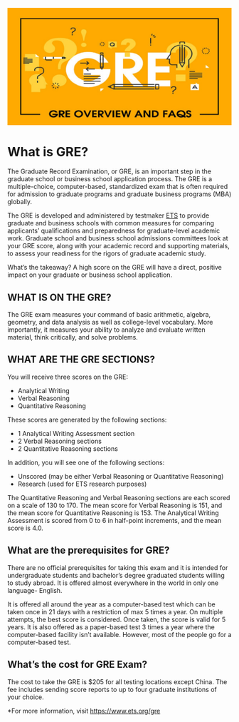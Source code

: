 ![](/public/img/guide_gre.jpg)

# What is GRE?



The Graduate Record Examination, or GRE, is an important step in the graduate school or business school application process. The GRE is a multiple-choice, computer-based, standardized exam that is often required for admission to graduate programs and graduate business programs (MBA) globally.

The GRE is developed and administered by testmaker [ETS](https://www.ets.org/) to provide graduate and business schools with common measures for comparing applicants’ qualifications and preparedness for graduate-level academic work. Graduate school and business school admissions committees look at your GRE score, along with your academic record and supporting materials, to assess your readiness for the rigors of graduate academic study.

What’s the takeaway? A high score on the GRE will have a direct, positive impact on your graduate or business school application.



## WHAT IS ON THE GRE?

The GRE exam measures your command of basic arithmetic, algebra, geometry, and data analysis as well as college-level vocabulary. More importantly, it measures your ability to analyze and evaluate written material, think critically, and solve problems. 



## WHAT ARE THE GRE SECTIONS?

You will receive three scores on the GRE:

- Analytical Writing
- Verbal Reasoning
- Quantitative Reasoning

These scores are generated by the following sections:

- 1 Analytical Writing Assessment section
- 2 Verbal Reasoning sections
- 2 Quantitative Reasoning sections

In addition, you will see one of the following sections:

- Unscored (may be either Verbal Reasoning or Quantitative Reasoning)
- Research (used for ETS research purposes)



The Quantitative Reasoning and Verbal Reasoning sections are each scored on a scale of 130 to 170. The mean score for Verbal Reasoning is 151, and the mean score for Quantitative Reasoning is 153. The Analytical Writing Assessment is scored from 0 to 6 in half-point increments, and the mean score is 4.0.



## What are the prerequisites for GRE?

There are no official prerequisites for taking this exam and it is intended for undergraduate students and bachelor’s degree graduated students willing to study abroad. It is offered almost everywhere in the world in only one language- English.

It is offered all around the year as a computer-based test which can be taken once in 21 days with a restriction of max 5 times a year. On multiple attempts, the best score is considered. Once taken, the score is valid for 5 years. It is also offered as a paper-based test 3 times a year where the computer-based facility isn’t available. However, most of the people go for a computer-based test.



## What’s the cost for GRE Exam?

The cost to take the GRE is $205 for all testing locations except China. The fee includes sending score reports to up to four graduate institutions of your choice.



*For more information, visit https://www.ets.org/gre